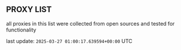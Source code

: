 ## PROXY LIST

all proxies in this list were collected from open sources and tested for functionality

last update: `2025-03-27 01:00:17.639594+00:00` UTC